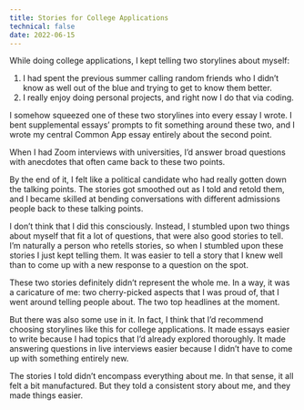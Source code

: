 ```yaml
---
title: Stories for College Applications
technical: false
date: 2022-06-15
---
```


While doing college applications, I kept telling two storylines about myself: 

1. I had spent the previous summer calling random friends who I didn’t know as well out of the blue and trying to get to know them better. 
2. I really enjoy doing personal projects, and right now I do that via coding. 

I somehow squeezed one of these two storylines into every essay I wrote. I bent supplemental essays’ prompts to fit something around these two, and I wrote my central Common App essay entirely about the second point. 

When I had Zoom interviews with universities, I’d answer broad questions with anecdotes that often came back to these two points. 

By the end of it, I felt like a political candidate who had really gotten down the talking points. The stories got smoothed out as I told and retold them, and I became skilled at bending conversations with different admissions people back to these talking points. 

I don’t think that I did this consciously. Instead, I stumbled upon two things about myself that fit a lot of questions, that were also good stories to tell. I’m naturally a person who retells stories, so when I stumbled upon these stories I just kept telling them. It was easier to tell a story that I knew well than to come up with a new response to a question on the spot. 

These two stories definitely didn’t represent the whole me. In a way, it was a caricature of me: two cherry-picked aspects that I was proud of, that I went around telling people about. The two top headlines at the moment. 

But there was also some use in it. In fact, I think that I’d recommend choosing storylines like this for college applications. It made essays easier to write because I had topics that I’d already explored thoroughly. It made answering questions in live interviews easier because I didn’t have to come up with something entirely new. 

The stories I told didn’t encompass everything about me. In that sense, it all felt a bit manufactured. But they told a consistent story about me, and they made things easier. 